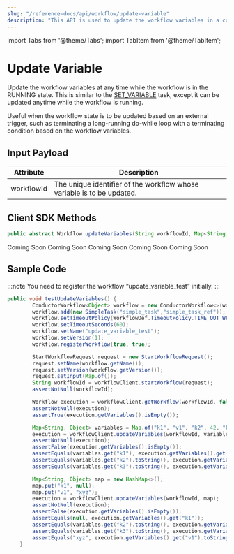 ```yaml
---
slug: "/reference-docs/api/workflow/update-variable"
description: "This API is used to update the workflow variables in a currently running workflow."
---
```


import Tabs from '@theme/Tabs';
import TabItem from '@theme/TabItem';

# Update Variable

Update the workflow variables at any time while the workflow is in the RUNNING state. This is similar to the [SET_VARIABLE](https://orkes.io/content/reference-docs/operators/set-variable) task, except it can be updated anytime while the workflow is running. 

Useful when the workflow state is to be updated based on an external trigger, such as terminating a long-running do-while loop with a terminating condition based on the workflow variables.

## Input Payload

| Attribute | Description |
| --------- | ----------- | 
| workflowId | The unique identifier of the workflow whose variable is to be updated. | 

## Client SDK Methods

<Tabs>
<TabItem value="Java" label="Java">

```java
public abstract Workflow updateVariables(String workflowId, Map<String, Object> variables);
```

</TabItem>
<TabItem value="Go" label="Go">
Coming Soon
</TabItem>
<TabItem value="Python" label="Python">
Coming Soon
</TabItem>
<TabItem value="CSharp" label="C#">
Coming Soon
</TabItem>
<TabItem value="JavaScript" label="JavaScript">
Coming Soon
</TabItem>
<TabItem value="Clojure" label="Clojure">
Coming Soon
</TabItem>
</Tabs>

## Sample Code

:::note
You need to register the workflow “update_variable_test” initially.
:::

```java
public void testUpdateVariables() {
        ConductorWorkflow<Object> workflow = new ConductorWorkflow<>(workflowExecutor);
        workflow.add(new SimpleTask("simple_task","simple_task_ref"));
        workflow.setTimeoutPolicy(WorkflowDef.TimeoutPolicy.TIME_OUT_WF);
        workflow.setTimeoutSeconds(60);
        workflow.setName("update_variable_test");
        workflow.setVersion(1);
        workflow.registerWorkflow(true, true);

        StartWorkflowRequest request = new StartWorkflowRequest();
        request.setName(workflow.getName());
        request.setVersion(workflow.getVersion());
        request.setInput(Map.of());
        String workflowId = workflowClient.startWorkflow(request);
        assertNotNull(workflowId);

        Workflow execution = workflowClient.getWorkflow(workflowId, false);
        assertNotNull(execution);
        assertTrue(execution.getVariables().isEmpty());

        Map<String, Object> variables = Map.of("k1", "v1", "k2", 42, "k3", Arrays.asList(3, 4, 5));
        execution = workflowClient.updateVariables(workflowId, variables);
        assertNotNull(execution);
        assertFalse(execution.getVariables().isEmpty());
        assertEquals(variables.get("k1"), execution.getVariables().get("k1"));
        assertEquals(variables.get("k2").toString(), execution.getVariables().get("k2").toString());
        assertEquals(variables.get("k3").toString(), execution.getVariables().get("k3").toString());

        Map<String, Object> map = new HashMap<>();
        map.put("k1", null);
        map.put("v1", "xyz");
        execution = workflowClient.updateVariables(workflowId, map);
        assertNotNull(execution);
        assertFalse(execution.getVariables().isEmpty());
        assertEquals(null, execution.getVariables().get("k1"));
        assertEquals(variables.get("k2").toString(), execution.getVariables().get("k2").toString());
        assertEquals(variables.get("k3").toString(), execution.getVariables().get("k3").toString());
        assertEquals("xyz", execution.getVariables().get("v1").toString());
    }
```
